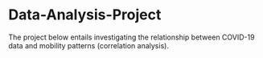 # Data-Analysis-Project

The project below entails investigating  the  relationship  between  COVID-19  data  and  mobility  patterns  (correlation analysis).
